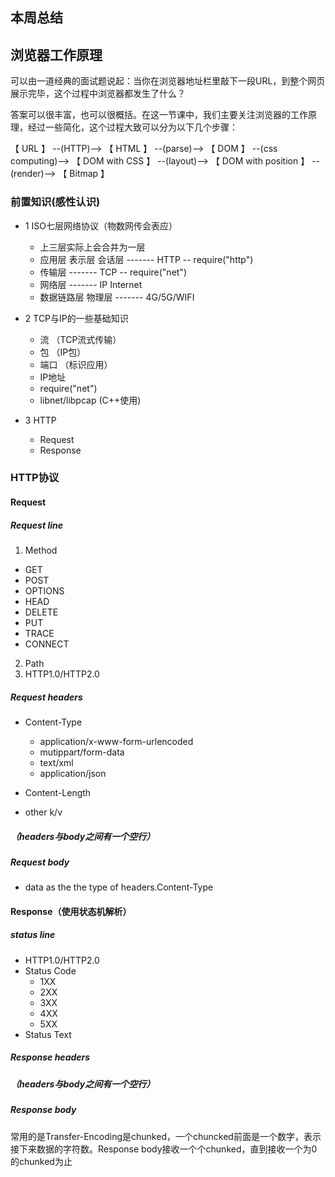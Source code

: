 ## 本周总结

## 浏览器工作原理

可以由一道经典的面试题说起：当你在浏览器地址栏里敲下一段URL，到整个网页展示完毕，这个过程中浏览器都发生了什么？

答案可以很丰富，也可以很概括。在这一节课中，我们主要关注浏览器的工作原理，经过一些简化，这个过程大致可以分为以下几个步骤：

【 URL 】 --(HTTP)--> 【 HTML 】 --(parse)--> 【 DOM 】 --(css computing)--> 【 DOM with CSS 】 --(layout)--> 【 DOM with position 】 --(render)--> 【 Bitmap 】

### 前置知识(感性认识)

+ 1 ISO七层网络协议（物数网传会表应）
  + 上三层实际上会合并为一层
  + 应用层 表示层 会话层 ------- HTTP -- require("http")
  + 传输层             ------- TCP -- require("net")
  + 网络层             ------- IP Internet
  + 数据链路层 物理层    ------- 4G/5G/WIFI

+ 2 TCP与IP的一些基础知识
  + 流 （TCP流式传输）
  + 包 （IP包）
  + 端口 （标识应用）
  + IP地址
  + require("net")
  + libnet/libpcap (C++使用)

+ 3 HTTP
  + Request
  + Response

### HTTP协议

#### Request

##### Request line
1.  Method
+ GET
+ POST
+ OPTIONS
+ HEAD
+ DELETE
+ PUT
+ TRACE
+ CONNECT

2. Path
3. HTTP1.0/HTTP2.0

##### Request headers

+ Content-Type
  + application/x-www-form-urlencoded
  + mutippart/form-data
  + text/xml
  + application/json
  
+ Content-Length

+ other k/v

##### （headers与body之间有一个空行）

##### Request body

+ data as the the type of headers.Content-Type


#### Response（使用状态机解析）

##### status line
+ HTTP1.0/HTTP2.0
+ Status Code
  + 1XX
  + 2XX
  + 3XX
  + 4XX
  + 5XX
+ Status Text

##### Response headers
##### （headers与body之间有一个空行）
##### Response body

常用的是Transfer-Encoding是chunked，一个chuncked前面是一个数字，表示接下来数据的字符数。Response body接收一个个chunked，直到接收一个为0的chunked为止

